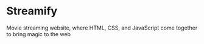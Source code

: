 # Streamify
 Movie streaming website, where HTML, CSS, and JavaScript come together to bring magic to the web
